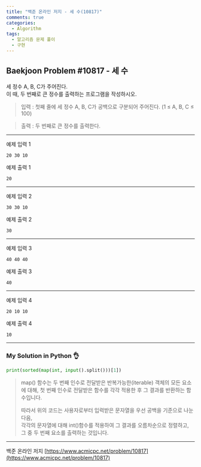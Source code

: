 ```yaml
---
title: "백준 온라인 저지 - 세 수(10817)"
comments: true
categories:
  - Algorithm
tags:
  - 알고리즘 문제 풀이
  - 구현
---
```


## Baekjoon Problem #10817 - 세 수

세 정수 A, B, C가 주어진다.  
이 때, 두 번째로 큰 정수를 출력하는 프로그램을 작성하시오.

> 입력
> : 첫째 줄에 세 정수 A, B, C가 공백으로 구분되어 주어진다. (1 ≤ A, B, C ≤ 100)

> 출력
> : 두 번째로 큰 정수를 출력한다.

***
예제 입력 1
```
20 30 10
```

예제 출력 1
```
20
```
***
예제 입력 2
```
30 30 10
```

예제 출력 2
```
30
```
***
예제 입력 3
```
40 40 40
```

예제 출력 3
```
40
```
***
예제 입력 4
```
20 10 10
```

예제 출력 4
```
10
```

***
### My Solution in Python :ok_hand:

```python
print(sorted(map(int, input().split()))[1])
```

> map() 함수는 두 번째 인수로 전달받은 반복가능한(iterable) 객체의 모든 요소에 대해,
> 첫 번째 인수로 전달받은 함수를 각각 적용한 후 그 결과를 반환하는 함수입니다.
>
> 따라서 위의 코드는 사용자로부터 입력받은 문자열을 우선 공백을 기준으로 나눈 다음,  
> 각각의 문자열에 대해 int()함수를 적용하여 그 결과를 오름차순으로 정렬하고,  
> 그 중 두 번째 요소를 출력하는 것입니다.

***
백준 온라인 저지 [https://www.acmicpc.net/problem/10817](https://www.acmicpc.net/problem/10817)
